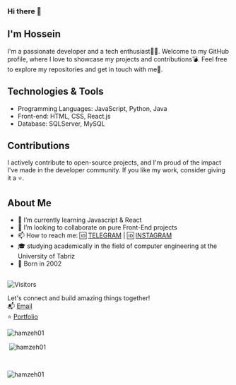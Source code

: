 ### Hi there 👋
## I'm Hossein


I'm a passionate developer and a tech enthusiast🧑‍💻. Welcome to my GitHub profile, where I love to showcase my projects and contributions💣. Feel free to explore my repositories and get in touch with me🥰.

## Technologies & Tools
- Programming Languages: JavaScript, Python, Java
- Front-end: HTML, CSS, React.js
- Database: SQLServer, MySQL


## Contributions
I actively contribute to open-source projects, and I'm proud of the impact I've made in the developer community. If you like my work, consider giving it a ⭐️.

## About Me
- 🌱 I’m currently learning Javascript & React
- 👯 I’m looking to collaborate on pure Front-End projects
- 📫 How to reach me:   🆔 [TELEGRAM](https://t.me/husen0_1) | 🆔 [INSTAGRAM](https://www.instagram.com/husen.0.1/)
- 🎓 studying academically in the field of computer engineering at the University of Tabriz
- 🎂 Born in 2002
## 
  ![Visitors](https://visitor-badge.laobi.icu/badge?page_id=yourusername.yourusername)

  
  Let's connect and build amazing things together! <br />
  📬 [Email](mailto:cs.04.hamze@gmail.com) <br />
  ⭐️ [Portfolio](https://t.me/husen0_1)
<br/>
<p><img align="left" src="https://github-readme-stats.vercel.app/api/top-langs?username=hamzeh01&show_icons=true&locale=en&layout=compact" alt="hamzeh01" /></p>
<br/>
<p>&nbsp;<img align="center" src="https://github-readme-stats.vercel.app/api?username=hamzeh01&show_icons=true&locale=en" alt="hamzeh01" /></p>
<br/>
<p><img align="center" src="https://github-readme-streak-stats.herokuapp.com/?user=hamzeh01&" alt="hamzeh01" /></p>



